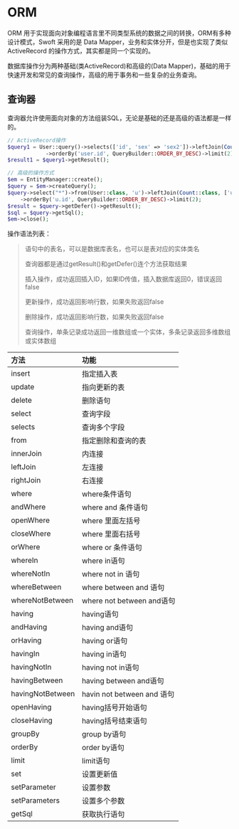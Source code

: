 # ORM

ORM 用于实现面向对象编程语言里不同类型系统的数据之间的转换，ORM有多种设计模式，Swoft 采用的是 Data Mapper，业务和实体分开，但是也实现了类似 ActiveRecord 的操作方式，其实都是同一个实现的。

数据库操作分为两种基础\(类ActiveRecord\)和高级的\(Data Mapper\)，基础的用于快速开发和常见的查询操作，高级的用于事务和一些复杂的业务查询。

## 查询器

查询器允许使用面向对象的方法组装SQL，无论是基础的还是高级的语法都是一样的。

```php
// ActiveRecord操作
$query1 = User::query()->selects(['id', 'sex' => 'sex2'])->leftJoin(Count::class, 'count.uid=user.id')->andWhere('id', 419)
            ->orderBy('user.id', QueryBuilder::ORDER_BY_DESC)->limit(2)->getDefer();
$result1 = $query1->getResult();

// 高级的操作方式
$em = EntityManager::create();
$query = $em->createQuery();
$query->select("*")->from(User::class, 'u')->leftJoin(Count::class, ['u.id=c.uid'], 'c')->whereIn('u.id', [419, 420, 421])
    ->orderBy('u.id', QueryBuilder::ORDER_BY_DESC)->limit(2);
$result = $query->getDefer()->getResult();
$sql = $query->getSql();
$em->close();
```

操作语法列表：

> 语句中的表名，可以是数据库表名，也可以是表对应的实体类名
>
> 查询器都是通过getResult\(\)和getDefer\(\)连个方法获取结果
>
> 插入操作，成功返回插入ID，如果ID传值，插入数据库返回0，错误返回false
>
> 更新操作，成功返回影响行数，如果失败返回false
>
> 删除操作，成功返回影响行数，如果失败返回false
>
>  查询操作，单条记录成功返回一维数组或一个实体，多条记录返回多维数组或实体数组

| 方法 | 功能 |
| :--- | :--- |
| insert | 指定插入表 |
| update | 指向更新的表 |
| delete | 删除语句 |
| select | 查询字段 |
| selects | 查询多个字段 |
| from | 指定删除和查询的表 |
| innerJoin | 内连接 |
| leftJoin | 左连接 |
| rightJoin | 右连接 |
| where | where条件语句 |
| andWhere | where and 条件语句 |
| openWhere | where 里面左括号 |
| closeWhere | where 里面右括号 |
| orWhere | where or 条件语句 |
| whereIn | where in语句 |
| whereNotIn | where not in 语句 |
| whereBetween | where between and 语句 |
| whereNotBetween | where not between and语句 |
| having | having语句 |
| andHaving | having and语句 |
| orHaving | having or语句 |
| havingIn | having in语句 |
| havingNotIn | having not in语句 |
| havingBetween | having between and语句 |
| havingNotBetween | havin not between and 语句 |
| openHaving | having括号开始语句 |
| closeHaving | having括号结束语句 |
| groupBy | group by语句 |
| orderBy | order by语句 |
| limit | limit语句 |
| set | 设置更新值 |
| setParameter | 设置参数 |
| setParameters | 设置多个参数 |
| getSql | 获取执行语句 |



